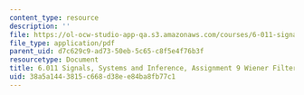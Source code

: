 ```yaml
---
content_type: resource
description: ''
file: https://ol-ocw-studio-app-qa.s3.amazonaws.com/courses/6-011-signals-systems-and-inference-spring-2018/38a5a1443815c668d38ee84ba8fb77c1_MIT6_011S18ps9.pdf
file_type: application/pdf
parent_uid: d7c629c9-ad73-50eb-5c65-c8f5e4f76b3f
resourcetype: Document
title: 6.011 Signals, Systems and Inference, Assignment 9 Wiener Filtering
uid: 38a5a144-3815-c668-d38e-e84ba8fb77c1
---
```

